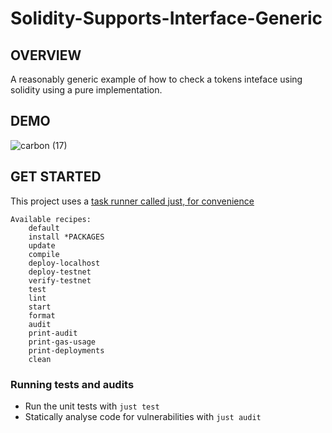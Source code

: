 #  Solidity-Supports-Interface-Generic

## OVERVIEW

A reasonably generic example of how to check a tokens inteface using solidity using a pure implementation.

## DEMO

![carbon (17)](https://user-images.githubusercontent.com/7098556/192487892-88d1fd2e-d0bf-4fce-9b49-315d639be18a.png)

## GET STARTED

This project uses a [task runner called just, for convenience](https://github.com/casey/just)

```
Available recipes:
    default
    install *PACKAGES
    update
    compile
    deploy-localhost
    deploy-testnet
    verify-testnet
    test
    lint
    start
    format
    audit
    print-audit
    print-gas-usage
    print-deployments
    clean
```

### Running tests and audits

- Run the unit tests with `just test`
- Statically analyse code for vulnerabilities with `just audit` 
